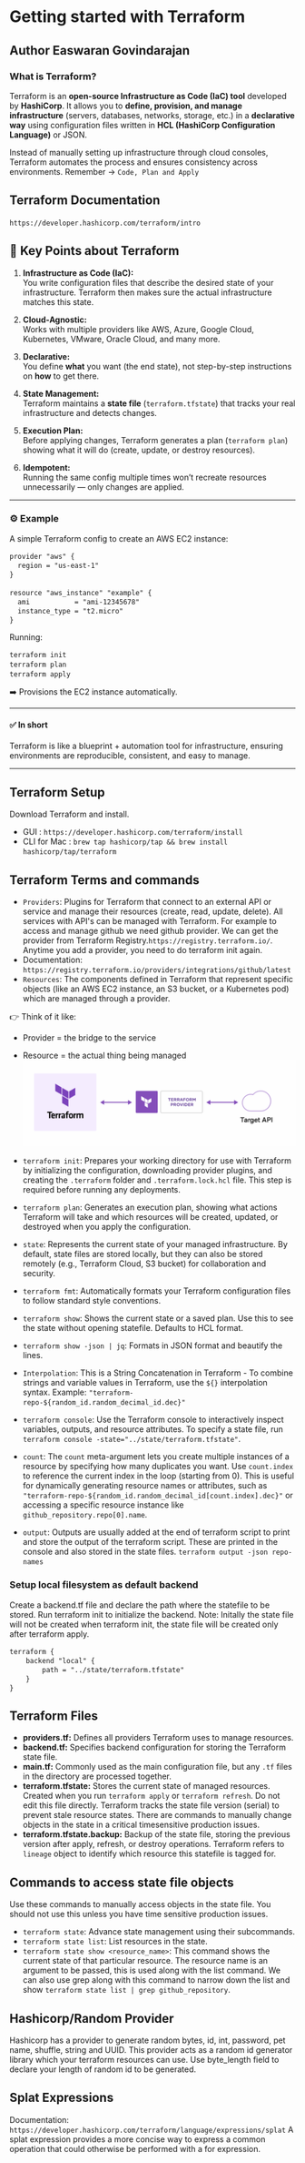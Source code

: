 # Getting started with Terraform
## Author Easwaran Govindarajan

### What is Terraform?

Terraform is an **open-source Infrastructure as Code (IaC) tool** developed by **HashiCorp**. It allows you to **define, provision, and manage infrastructure** (servers, databases, networks, storage, etc.) in a **declarative way** using configuration files written in **HCL (HashiCorp Configuration Language)** or JSON.  

Instead of manually setting up infrastructure through cloud consoles, Terraform automates the process and ensures consistency across environments.
Remember -> `Code, Plan and Apply`

## Terraform Documentation
`https://developer.hashicorp.com/terraform/intro`

## 🔑 Key Points about Terraform
1. **Infrastructure as Code (IaC):**  
   You write configuration files that describe the desired state of your infrastructure. Terraform then makes sure the actual infrastructure matches this state.

2. **Cloud-Agnostic:**  
   Works with multiple providers like AWS, Azure, Google Cloud, Kubernetes, VMware, Oracle Cloud, and many more.

3. **Declarative:**  
   You define **what** you want (the end state), not step-by-step instructions on **how** to get there.

4. **State Management:**  
   Terraform maintains a **state file** (`terraform.tfstate`) that tracks your real infrastructure and detects changes.

5. **Execution Plan:**  
   Before applying changes, Terraform generates a plan (`terraform plan`) showing what it will do (create, update, or destroy resources).

6. **Idempotent:**  
   Running the same config multiple times won’t recreate resources unnecessarily — only changes are applied.

---

### ⚙️ Example

A simple Terraform config to create an AWS EC2 instance:

```hcl
provider "aws" {
  region = "us-east-1"
}

resource "aws_instance" "example" {
  ami           = "ami-12345678"
  instance_type = "t2.micro"
}
```

Running:

```bash
terraform init
terraform plan
terraform apply
```

➡️ Provisions the EC2 instance automatically.

---

#### ✅ In short
Terraform is like a blueprint + automation tool for infrastructure, ensuring environments are reproducible, consistent, and easy to manage.

---

## Terraform Setup
Download Terraform and install.
 - GUI : `https://developer.hashicorp.com/terraform/install`
 - CLI for Mac : `brew tap hashicorp/tap && brew install hashicorp/tap/terraform`

## Terraform Terms and commands

- `Providers`: Plugins for Terraform that connect to an external API or service and manage their resources (create, read, update, delete). All services with API's can be managed with Terraform. For example to access and manage github we need github provider. We can get the provider from Terraform Registry.`https://registry.terraform.io/`. Anytime you add a provider, you need to do terraform init again.
- Documentation: `https://registry.terraform.io/providers/integrations/github/latest`
- `Resources`: The components defined in Terraform that represent specific objects (like an AWS EC2 instance, an S3 bucket, or a Kubernetes pod) which are managed through a provider.

👉 Think of it like:
- Provider = the bridge to the service
- Resource = the actual thing being managed
![Terraform Intro Diagram](images/intro-terraform-apis.png)

- `terraform init`: Prepares your working directory for use with Terraform by initializing the configuration, downloading provider plugins, and creating the `.terraform` folder and `.terraform.lock.hcl` file. This step is required before running any deployments.
- `terraform plan`: Generates an execution plan, showing what actions Terraform will take and which resources will be created, updated, or destroyed when you apply the configuration.
- `state`: Represents the current state of your managed infrastructure. By default, state files are stored locally, but they can also be stored remotely (e.g., Terraform Cloud, S3 bucket) for collaboration and security.
- `terraform fmt`: Automatically formats your Terraform configuration files to follow standard style conventions.
- `terraform show`: Shows the current state or a saved plan. Use this to see the state without opening statefile. Defaults to HCL format.
- `terraform show -json | jq`: Formats in JSON format and beautify the lines.
- `Interpolation`: This is a String Concatenation in Terraform - To combine strings and variable values in Terraform, use the `${}` interpolation syntax. Example: `"terraform-repo-${random_id.random_decimal_id.dec}"`
- `terraform console`: Use the Terraform console to interactively inspect variables, outputs, and resource attributes. To specify a state file, run `terraform console -state="../state/terraform.tfstate"`.
- `count`: The `count` meta-argument lets you create multiple instances of a resource by specifying how many duplicates you want. Use `count.index` to reference the current index in the loop (starting from 0). This is useful for dynamically generating resource names or attributes, such as `"terraform-repo-${random_id.random_decimal_id[count.index].dec}"` or accessing a specific resource instance like `github_repository.repo[0].name`.
- `output`: Outputs are usually added at the end of terraform script to print and store the output of the terraform script. These are printed in the console and also stored in the state files. `terraform output -json repo-names`

### Setup local filesystem as default backend
Create a backend.tf file and declare the path where the statefile to be stored.
Run terraform init to initialize the backend.
Note: Initally the state file will not be created when terraform init, the state file will be created only after terraform apply.
```hcl
terraform {
    backend "local" {
        path = "../state/terraform.tfstate"
    }
}
```

## Terraform Files

- **providers.tf:** Defines all providers Terraform uses to manage resources.
- **backend.tf:** Specifies backend configuration for storing the Terraform state file.
- **main.tf:** Commonly used as the main configuration file, but any `.tf` files in the directory are processed together.
- **terraform.tfstate:** Stores the current state of managed resources. Created when you run `terraform apply` or `terraform refresh`. Do not edit this file directly. Terraform tracks the state file version (serial) to prevent stale resource states. There are commands to manually change objects in the state in a critical timesensitive production issues.
- **terraform.tfstate.backup:** Backup of the state file, storing the previous version after apply, refresh, or destroy operations. Terraform refers to `lineage` object to identify which resource this statefile is tagged for.

## Commands to access state file objects
Use these commands to manually access objects in the state file. You should not use this unless you have time sensitive production issues.
- `terraform state`: Advance state management using their subcommands.
- `terraform state list`: List resources in the state. 
- `terraform state show <resource_name>`: This command shows the current state of that particular resource. The resource name is an argument to be passed, this is used along with the list command. We can also use grep along with this command to narrow down the list and show `terraform state list | grep github_repository`.

## Hashicorp/Random Provider
Hashicorp has a provider to generate random bytes, id, int, password, pet name, shuffle, string and UUID. This provider acts as a random id generator library which your terraform resources can use. Use byte_length field to declare your length of random id to be generated.

## Splat Expressions
Documentation: `https://developer.hashicorp.com/terraform/language/expressions/splat`
A splat expression provides a more concise way to express a common operation that could otherwise be performed with a for expression.